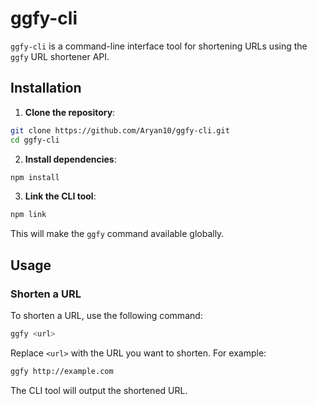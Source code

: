# ggfy-cli

`ggfy-cli` is a command-line interface tool for shortening URLs using the `ggfy` URL shortener API.

## Installation

1. **Clone the repository**:

```bash
git clone https://github.com/Aryan10/ggfy-cli.git
cd ggfy-cli
```

2. **Install dependencies**:

```bash
npm install
```

3. **Link the CLI tool**:

```bash
npm link
```

This will make the `ggfy` command available globally.

## Usage

### Shorten a URL

To shorten a URL, use the following command:

```bash
ggfy <url>
```

Replace `<url>` with the URL you want to shorten. For example:

```bash
ggfy http://example.com
```

The CLI tool will output the shortened URL.